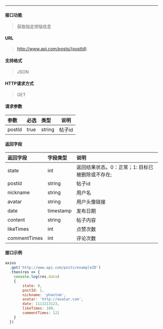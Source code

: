 -----------

#### 接口功能

> 获取指定烦恼信息

#### URL

> http://www.api.com/posts/{postId}

#### 支持格式

> JSON

#### HTTP请求方式

> GET

#### 请求参数

|参数|必选|类型|说明|
|:----- |:-------|:-----|----- |
|postId |true |string|帖子id|

#### 返回字段

|返回字段|字段类型|说明 |
|:----- |:------|:----------------------------- |
|state | int |返回结果状态。0：正常；1: 目标已被删除或不存在;|
|postId| string | 帖子id |
|nickname | string | 用户名 |
|avatar | string | 用户头像链接 |
|date | timestamp | 发布日期 |
|content | string | 帖子内容 |
|likeTimes | int | 点赞次数 |
|commentTimes | int | 评论次数 |

#### 接口示例
```js
axios
  .get('http://www.api.com/posts/exampleID')
  .then(res => {
    console.log(res.data)
    {
        state: 0,
        postId: 1,
        nickname: 'phantom',
        avatar: 'http://avatar.com',
        date: 1113213123,
        likeTimes: 100,
        commentTimes: 122
    }
  })
```

